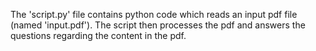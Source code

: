 The 'script.py' file contains python code which reads an input pdf file (named 'input.pdf'). The script then processes the pdf and answers the questions regarding the content in the pdf.
